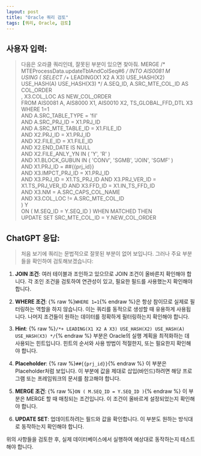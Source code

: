 ```yaml
---
layout: post
title: "Oracle 쿼리 검토"
tags: [쿼리, Oracle, 검토]
---
```


## 사용자 입력:
> 다음은 오라클 쿼리인데, 잘못된 부분이 있으면 찾아줘. MERGE /* MTEProcessData.updateTblAndColSeq#6 */ 
 INTO AIS0081 M    
USING ( SELECT /*+ LEADING(X1 X2 A X3) USE_HASH(X2) USE_HASH(A) USE_HASH(X3) */ 
               A.SEQ_ID, A.SRC_MTE_COL_ID AS COL_ORDER                            
             , X3.COL_LOC AS NEW_COL_ORDER                                        
          FROM AIS0081 A, AIS8000 X1, AIS0010 X2, TS_GLOBAL_FFD_DTL X3            
         WHERE 1=1                                                                
           AND A.SRC_TABLE_TYPE    = 'fil'                                        
           AND A.SRC_PRJ_ID        = X1.PRJ_ID                                    
           AND A.SRC_MTE_TABLE_ID  = X1.FILE_ID                                   
           AND X2.PRJ_ID           = X1.PRJ_ID                                    
           AND X2.FILE_ID          = X1.FILE_ID                                   
           AND X2.END_DATE         IS NULL                                        
           AND X2.FILE_ANLY_YN     IN ( 'Y', 'R' )                                
           AND X1.BLOCK_GUBUN      IN ( 'CONV', 'SGMB', 'JOIN', 'SGMF' )          
           AND X1.PRJ_ID           = ##{{prj_id}}                                            
           AND X3.IMPCT_PRJ_ID     =  X1.PRJ_ID                                   
           AND X3.PRJ_ID           =  X1.TS_PRJ_ID
           AND X3.PRJ_VER_ID       =  X1.TS_PRJ_VER_ID
           AND X3.FFD_ID           =  X1.IN_TS_FFD_ID                             
           AND X3.NM               =  A.SRC_CAPS_COL_NAME                         
           AND X3.COL_LOC          != A.SRC_MTE_COL_ID                            
      ) Y                                                                         
   ON ( M.SEQ_ID = Y.SEQ_ID )
WHEN MATCHED THEN                                       
 UPDATE SET SRC_MTE_COL_ID = Y.NEW_COL_ORDER

## ChatGPT 응답:
> 처음 보기에 쿼리는 문법적으로 잘못된 부분이 없어 보입니다. 그러나 주요 부분들을 확인하여 검토해보겠습니다:

1. **JOIN 조건**: 여러 테이블과 조인하고 있으므로 JOIN 조건이 올바른지 확인해야 합니다. 각 조인 조건을 검토하여 연관성이 있고, 필요한 필드를 사용했는지 확인해야 합니다.

2. **WHERE 조건**: {% raw %}`WHERE 1=1`{% endraw %}은 항상 참이므로 실제로 필터링하는 역할을 하지 않습니다. 이는 쿼리를 동적으로 생성할 때 유용하게 사용됩니다. 나머지 조건들이 원하는 데이터를 정확하게 필터링하는지 확인해야 합니다.

3. **Hint**: {% raw %}`/*+ LEADING(X1 X2 A X3) USE_HASH(X2) USE_HASH(A) USE_HASH(X3) */`{% endraw %} 부분은 Oracle의 실행 계획을 최적화하는 데 사용되는 힌트입니다. 힌트의 순서와 사용 방법이 적절한지, 또는 필요한지 확인해야 합니다.

4. **Placeholder**: {% raw %}`##{{prj_id}}`{% endraw %} 이 부분은 Placeholder처럼 보입니다. 이 부분에 값을 제대로 삽입(바인드)하려면 해당 프로그램 또는 프레임워크의 문서를 참고해야 합니다.

5. **MERGE 조건**: {% raw %}`ON ( M.SEQ_ID = Y.SEQ_ID )`{% endraw %} 이 부분은 MERGE 할 때 매칭되는 조건입니다. 이 조건이 올바르게 설정되었는지 확인해야 합니다.

6. **UPDATE SET**: 업데이트하려는 필드와 값을 확인합니다. 이 부분도 원하는 방식대로 동작하는지 확인해야 합니다.

위의 사항들을 검토한 후, 실제 데이터베이스에서 실행하여 예상대로 동작하는지 테스트해야 합니다.

